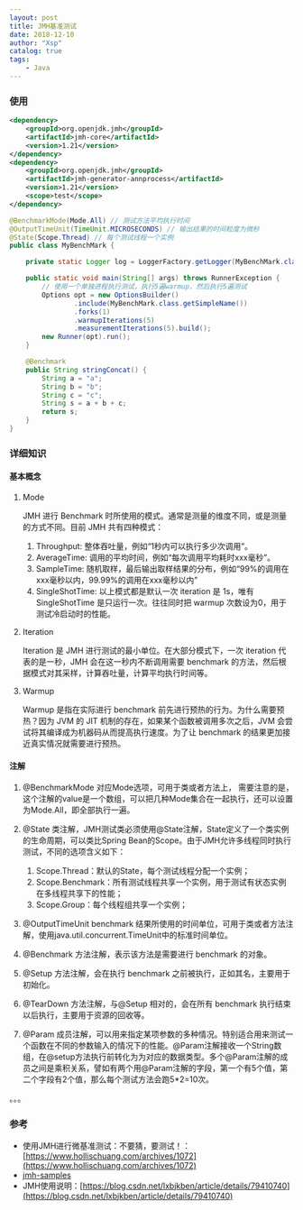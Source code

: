 ```yaml
---
layout: post
title: JMH基准测试
date: 2018-12-10
author: "Xsp"
catalog: true
tags:
    - Java
---
```




### 使用

```xml
<dependency>
    <groupId>org.openjdk.jmh</groupId>
    <artifactId>jmh-core</artifactId>
    <version>1.21</version>
</dependency>
<dependency>
    <groupId>org.openjdk.jmh</groupId>
    <artifactId>jmh-generator-annprocess</artifactId>
    <version>1.21</version>
    <scope>test</scope>
</dependency>
```

````java
@BenchmarkMode(Mode.All) // 测试方法平均执行时间
@OutputTimeUnit(TimeUnit.MICROSECONDS) // 输出结果的时间粒度为微秒
@State(Scope.Thread) // 每个测试线程一个实例
public class MyBenchMark {

    private static Logger log = LoggerFactory.getLogger(MyBenchMark.class);

    public static void main(String[] args) throws RunnerException {
        // 使用一个单独进程执行测试，执行5遍warmup，然后执行5遍测试
        Options opt = new OptionsBuilder()
                .include(MyBenchMark.class.getSimpleName())
                .forks(1)
                .warmupIterations(5)
                .measurementIterations(5).build();
        new Runner(opt).run();
    }

    @Benchmark
    public String stringConcat() {
        String a = "a";
        String b = "b";
        String c = "c";
        String s = a + b + c;
        return s;
    }
}
````



### 详细知识

#### 基本概念

1. Mode

   JMH 进行 Benchmark 时所使用的模式。通常是测量的维度不同，或是测量的方式不同。目前 JMH 共有四种模式：
   1. Throughput: 整体吞吐量，例如“1秒内可以执行多少次调用”。
   2. AverageTime: 调用的平均时间，例如“每次调用平均耗时xxx毫秒”。
   3. SampleTime: 随机取样，最后输出取样结果的分布，例如“99%的调用在xxx毫秒以内，99.99%的调用在xxx毫秒以内”
   4. SingleShotTime: 以上模式都是默认一次 iteration 是 1s，唯有 SingleShotTime 是只运行一次。往往同时把 warmup 次数设为0，用于测试冷启动时的性能。

2. Iteration 

   Iteration 是 JMH 进行测试的最小单位。在大部分模式下，一次 iteration 代表的是一秒，JMH 会在这一秒内不断调用需要 benchmark 的方法，然后根据模式对其采样，计算吞吐量，计算平均执行时间等。

3. Warmup

   Warmup 是指在实际进行 benchmark 前先进行预热的行为。为什么需要预热？因为 JVM 的 JIT 机制的存在，如果某个函数被调用多次之后，JVM 会尝试将其编译成为机器码从而提高执行速度。为了让 benchmark 的结果更加接近真实情况就需要进行预热。



#### 注解

1. @BenchmarkMode 
   对应Mode选项，可用于类或者方法上， 需要注意的是，这个注解的value是一个数组，可以把几种Mode集合在一起执行，还可以设置为Mode.All，即全部执行一遍。

2. @State 
   类注解，JMH测试类必须使用@State注解，State定义了一个类实例的生命周期，可以类比Spring Bean的Scope。由于JMH允许多线程同时执行测试，不同的选项含义如下：
   1. Scope.Thread：默认的State，每个测试线程分配一个实例；
   2. Scope.Benchmark：所有测试线程共享一个实例，用于测试有状态实例在多线程共享下的性能；
   3. Scope.Group：每个线程组共享一个实例；

3. @OutputTimeUnit 
   benchmark 结果所使用的时间单位，可用于类或者方法注解，使用java.util.concurrent.TimeUnit中的标准时间单位。

4. @Benchmark 
   方法注解，表示该方法是需要进行 benchmark 的对象。

5. @Setup 
   方法注解，会在执行 benchmark 之前被执行，正如其名，主要用于初始化。

6. @TearDown 
   方法注解，与@Setup 相对的，会在所有 benchmark 执行结束以后执行，主要用于资源的回收等。

7. @Param 
   成员注解，可以用来指定某项参数的多种情况。特别适合用来测试一个函数在不同的参数输入的情况下的性能。@Param注解接收一个String数组，在@setup方法执行前转化为为对应的数据类型。多个@Param注解的成员之间是乘积关系，譬如有两个用@Param注解的字段，第一个有5个值，第二个字段有2个值，那么每个测试方法会跑5*2=10次。

。。。



### 参考

- 使用JMH进行微基准测试：不要猜，要测试！：[https://www.hollischuang.com/archives/1072](https://www.hollischuang.com/archives/1072)
- [jmh-samples](http://hg.openjdk.java.net/code-tools/jmh/file/tip/jmh-samples/src/main/java/org/openjdk/jmh/samples/)
- JMH使用说明：[https://blog.csdn.net/lxbjkben/article/details/79410740](https://blog.csdn.net/lxbjkben/article/details/79410740)